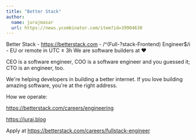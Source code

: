 ```yaml
---
title: "Better Stack"
author:
  name: jurajmasar
  url: https://news.ycombinator.com/item?id=39904630
---
```

Better Stack - <a href="https:&#x2F;&#x2F;betterstack.com" rel="nofollow">https:&#x2F;&#x2F;betterstack.com</a> - &#x2F;^(Full-?stack-Frontend) Engineer$&#x2F;i - EU or remote in UTC ± 3h
We are software builders at :heart:

CEO is a software engineer, COO is a software engineer and you guessed it; CTO is an engineer, too.

We&#x27;re helping developers in building a better internet. If you love building amazing software, you&#x27;re at the right address.

How we operate:

<a href="https:&#x2F;&#x2F;betterstack.com&#x2F;careers&#x2F;engineering" rel="nofollow">https:&#x2F;&#x2F;betterstack.com&#x2F;careers&#x2F;engineering</a>

<a href="https:&#x2F;&#x2F;juraj.blog" rel="nofollow">https:&#x2F;&#x2F;juraj.blog</a>

Apply at <a href="https:&#x2F;&#x2F;betterstack.com&#x2F;careers&#x2F;fullstack-engineer" rel="nofollow">https:&#x2F;&#x2F;betterstack.com&#x2F;careers&#x2F;fullstack-engineer</a>
